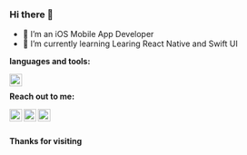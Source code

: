 ### Hi there 👋

- 📱 I’m an iOS Mobile App Developer  
- 🌱 I’m currently learning Learing React Native and Swift UI


**languages and tools:**  

<img align="left" width="22px" src="https://user-images.githubusercontent.com/49367575/229065647-22d6ff84-8cd1-41db-8189-936051c8ddd8.svg" />

<br/>

**Reach out to me:**  

<a href="https://www.facebook.com/aakash.decosta">
<img align="left" alt="Aakash Facebook" width="22px" src="https://user-images.githubusercontent.com/49367575/229062278-bcacbe0e-54aa-4e1b-89c7-ba7698d77566.svg" />
</a> 
<a href="https://twitter.com/aakash_decosta">
  <img align="left" alt="Aakash Twitter" width="22px" src="https://raw.githubusercontent.com/peterthehan/peterthehan/master/assets/twitter.svg" />
</a>
<a href="https://www.linkedin.com/in/aakash-decosta-b67700163/">
  <img align="left" alt="Aakash's LinkedIN" width="22px" src="https://raw.githubusercontent.com/peterthehan/peterthehan/master/assets/linkedin.svg" />
</a>   
<br/>
<br/>

**Thanks for visiting**

<!--
**Light1810/Light1810** is a ✨ _special_ ✨ repository because its `README.md` (this file) appears on your GitHub profile.

Here are some ideas to get you started:

- 🔭 I’m currently working on ...
- 🌱 I’m currently learning ...
- 👯 I’m looking to collaborate on ...
- 🤔 I’m looking for help with ...
- 💬 Ask me about ...
- 📫 How to reach me: ...
- 😄 Pronouns: ...
- ⚡ Fun fact: ...
-->
<!-- Facebook Filled icon by Icons8 -->
